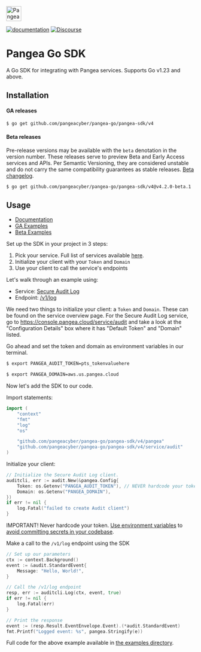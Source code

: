 <a href="https://pangea.cloud?utm_source=github&utm_medium=go-sdk" target="_blank" rel="noopener noreferrer">
  <img src="https://pangea-marketing.s3.us-west-2.amazonaws.com/pangea-color.svg" alt="Pangea Logo" height="40" />
</a>

<br />

[![documentation](https://img.shields.io/badge/documentation-pangea-blue?style=for-the-badge&labelColor=551B76)][Documentation]
[![Discourse](https://img.shields.io/badge/Discourse-4A154B?style=for-the-badge&logo=discourse&logoColor=white)][Discourse]

# Pangea Go SDK

A Go SDK for integrating with Pangea services. Supports Go v1.23 and above.

## Installation

#### GA releases

```bash
$ go get github.com/pangeacyber/pangea-go/pangea-sdk/v4
```

<a name="beta-releases"></a>

#### Beta releases

Pre-release versions may be available with the `beta` denotation in the version
number. These releases serve to preview Beta and Early Access services and APIs.
Per Semantic Versioning, they are considered unstable and do not carry the same
compatibility guarantees as stable releases.
[Beta changelog](https://github.com/pangeacyber/pangea-go/blob/beta/CHANGELOG.md).

```bash
$ go get github.com/pangeacyber/pangea-go/pangea-sdk/v4@v4.2.0-beta.1
```

## Usage

- [Documentation][]
- [GA Examples][]
- [Beta Examples][]

Set up the SDK in your project in 3 steps:

1. Pick your service. Full list of services available [here](https://pangea.cloud).
2. Initialize your client with your `Token` and `Domain`
3. Use your client to call the service's endpoints

Let's walk through an example using:

- Service: [Secure Audit Log](https://pangea.cloud/services/secure-audit-log/)
- Endpoint: [/v1/log](https://pangea.cloud/docs/api/audit#log-an-entry)

We need two things to initialize your client: a `Token` and `Domain`. These can
be found on the service overview page. For the Secure Audit Log service, go to
<https://console.pangea.cloud/service/audit> and take a look at the
"Configuration Details" box where it has "Default Token" and "Domain" listed.

Go ahead and set the token and domain as environment variables in our terminal.

```bash
$ export PANGEA_AUDIT_TOKEN=pts_tokenvaluehere
```

```bash
$ export PANGEA_DOMAIN=aws.us.pangea.cloud
```

Now let's add the SDK to our code.

Import statements:

```go
import (
	"context"
	"fmt"
	"log"
	"os"

	"github.com/pangeacyber/pangea-go/pangea-sdk/v4/pangea"
	"github.com/pangeacyber/pangea-go/pangea-sdk/v4/service/audit"
)
```

Initialize your client:

```go
// Initialize the Secure Audit Log client.
auditcli, err := audit.New(&pangea.Config{
	Token: os.Getenv("PANGEA_AUDIT_TOKEN"), // NEVER hardcode your token here, always use env vars
	Domain: os.Getenv("PANGEA_DOMAIN"),
})
if err != nil {
	log.Fatal("failed to create Audit client")
}
```

IMPORTANT! Never hardcode your token. [Use environment variables](https://gobyexample.com/environment-variables) to [avoid committing secrets in your codebase](https://www.thisdot.co/blog/a-guide-to-keeping-secrets-out-of-git-repositories/).

Make a call to the `/v1/log` endpoint using the SDK

```go
// Set up our parameters
ctx := context.Background()
event := &audit.StandardEvent{
	Message: "Hello, World!",
}

// Call the /v1/log endpoint
resp, err := auditcli.Log(ctx, event, true)
if err != nil {
	log.Fatal(err)
}

// Print the response
event := (resp.Result.EventEnvelope.Event).(*audit.StandardEvent)
fmt.Printf("Logged event: %s", pangea.Stringify(e))
```

Full code for the above example available in [the examples directory](https://github.com/pangeacyber/pangea-go/blob/main/examples/audit/log_standard_schema.go).

   [Documentation]: https://pangea.cloud/docs/sdk/go/
   [GA Examples]: https://github.com/pangeacyber/pangea-go/tree/main/examples
   [Beta Examples]: https://github.com/pangeacyber/pangea-go/tree/beta/examples
   [Pangea Console]: https://console.pangea.cloud/
   [Discourse]: https://l.pangea.cloud/Jd4wlGs
   [Secure Audit Log]: https://pangea.cloud/docs/audit
